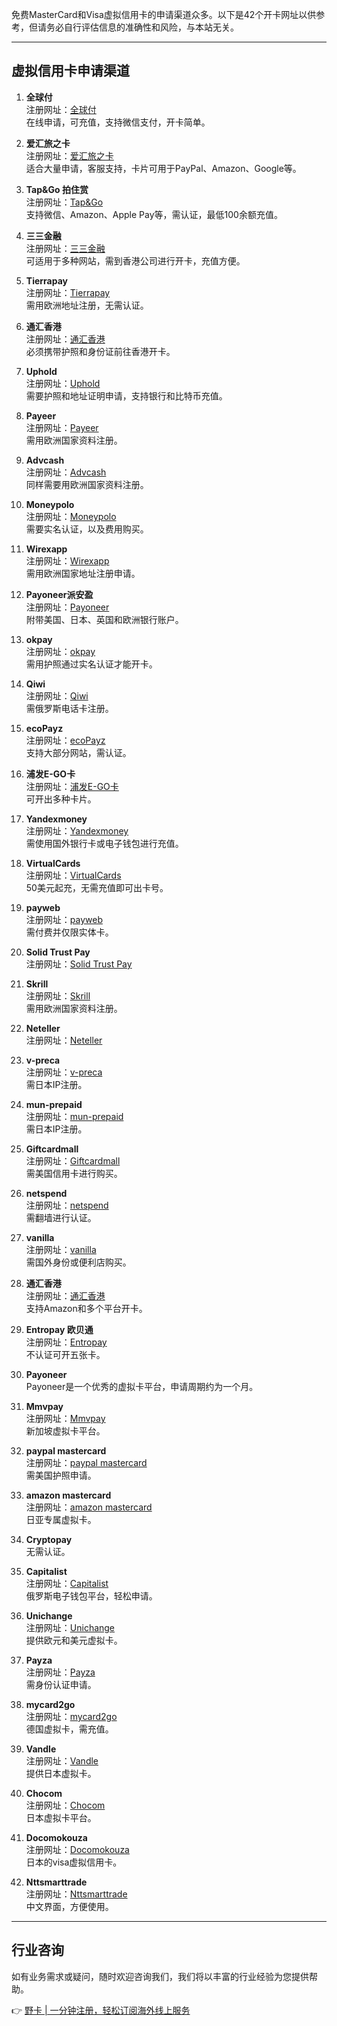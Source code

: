 免费MasterCard和Visa虚拟信用卡的申请渠道众多。以下是42个开卡网址以供参考，但请务必自行评估信息的准确性和风险，与本站无关。

---

## 虚拟信用卡申请渠道

1. **全球付**  
   注册网址：[全球付](https://www.globalcash.hk/)  
   在线申请，可充值，支持微信支付，开卡简单。

2. **爱汇旅之卡**  
   注册网址：[爱汇旅之卡](https://www.ihui.com/)  
   适合大量申请，客服支持，卡片可用于PayPal、Amazon、Google等。

3. **Tap&Go 拍住赏**  
   注册网址：[Tap&Go](https://tapngo.com.hk/)  
   支持微信、Amazon、Apple Pay等，需认证，最低100余额充值。

4. **三三金融**  
   注册网址：[三三金融](https://cards.33finance.com)  
   可适用于多种网站，需到香港公司进行开卡，充值方便。

5. **Tierrapay**  
   注册网址：[Tierrapay](https://www.tierrapay.com)  
   需用欧洲地址注册，无需认证。

6. **通汇香港**  
   注册网址：[通汇香港](https://www.transforex.hk/)  
   必须携带护照和身份证前往香港开卡。

7. **Uphold**  
   注册网址：[Uphold](https://www.uphold.com)  
   需要护照和地址证明申请，支持银行和比特币充值。

8. **Payeer**  
   注册网址：[Payeer](https://www.zhesui.com/payeer/)  
   需用欧洲国家资料注册。

9. **Advcash**  
   注册网址：[Advcash](https://www.zhesui.com/advcash/)  
   同样需要用欧洲国家资料注册。

10. **Moneypolo**  
    注册网址：[Moneypolo](https://www.zhesui.com/moneypolo/)  
    需要实名认证，以及费用购买。

11. **Wirexapp**  
    注册网址：[Wirexapp](https://www.zhesui.com/wirex-app-visa/)  
    需用欧洲国家地址注册申请。

12. **Payoneer派安盈**  
    注册网址：[Payoneer](https://www.payoneer.com/)  
    附带美国、日本、英国和欧洲银行账户。

13. **okpay**  
    注册网址：[okpay](https://www.okpay.com/)  
    需用护照通过实名认证才能开卡。

14. **Qiwi**  
    注册网址：[Qiwi](https://qiwi.com/)  
    需俄罗斯电话卡注册。

15. **ecoPayz**  
    注册网址：[ecoPayz](https://www.zhesui.com/ecopayz-card/)  
    支持大部分网站，需认证。

16. **浦发E-GO卡**  
    注册网址：[浦发E-GO卡](https://www.zhesui.com/e-go/)  
    可开出多种卡片。

17. **Yandexmoney**  
    注册网址：[Yandexmoney](https://money.yandex.ru)  
    需使用国外银行卡或电子钱包进行充值。

18. **VirtualCards**  
    注册网址：[VirtualCards](https://VirtualCards.us)  
    50美元起充，无需充值即可出卡号。

19. **payweb**  
    注册网址：[payweb](https://payweb.com)  
    需付费并仅限实体卡。

20. **Solid Trust Pay**  
    注册网址：[Solid Trust Pay](https://SolidTrustPay.com)  

21. **Skrill**  
    注册网址：[Skrill](https://www.skrill.com)  
    需用欧洲国家资料注册。

22. **Neteller**  
    注册网址：[Neteller](https://www.neteller.com)  

23. **v-preca**  
    注册网址：[v-preca](https://vpc.lifecard.co.jp)  
    需日本IP注册。

24. **mun-prepaid**  
    注册网址：[mun-prepaid](https://www.mun-prepaid.com)  
    需日本IP注册。

25. **Giftcardmall**  
    注册网址：[Giftcardmall](https://www.giftcardmall.com)  
    需美国信用卡进行购买。

26. **netspend**  
    注册网址：[netspend](https://www.Netspend.com)  
    需翻墙进行认证。

27. **vanilla**  
    注册网址：[vanilla](https://www.vanilla.com)  
    需国外身份或便利店购买。

28. **通汇香港**  
    注册网址：[通汇香港](https://www.transforex.hk/)  
    支持Amazon和多个平台开卡。

29. **Entropay 欧贝通**  
    注册网址：[Entropay](https://www.Entropay.com)  
    不认证可开五张卡。

30. **Payoneer**  
    Payoneer是一个优秀的虚拟卡平台，申请周期约为一个月。  

31. **Mmvpay**  
    注册网址：[Mmvpay](https://www.mmvpay.com)  
    新加坡虚拟卡平台。

32. **paypal mastercard**  
    注册网址：[paypal mastercard](https://www.paypal.com/us/webapps/mpp/paypal-prepaid-mastercard)  
    需美国护照申请。

33. **amazon mastercard**  
    注册网址：[amazon mastercard](https://www.amazon.co.jp/)  
    日亚专属虚拟卡。

34. **Cryptopay**  
    无需认证。

35. **Capitalist**  
    注册网址：[Capitalist](https://www.capitalist.com)  
    俄罗斯电子钱包平台，轻松申请。

36. **Unichange**  
    注册网址：[Unichange](https://Unichange.me)  
    提供欧元和美元虚拟卡。

37. **Payza**  
    注册网址：[Payza](https://www.payza.com)  
    需身份认证申请。

38. **mycard2go**  
    注册网址：[mycard2go](https://www.mycard2go.com)  
    德国虚拟卡，需充值。

39. **Vandle**  
    注册网址：[Vandle](https://app.vandle.jp/)  
    提供日本虚拟卡。

40. **Chocom**  
    注册网址：[Chocom](http://www.chocom.jp/index.html)  
    日本虚拟卡平台。

41. **Docomokouza**  
    注册网址：[Docomokouza](https://docomokouza.jpmastercard)  
    日本的visa虚拟信用卡。

42. **Nttsmarttrade**  
    注册网址：[Nttsmarttrade](http://www.nttsmarttrade.co.jp/mastercardnet/cn/)  
    中文界面，方便使用。

---

## 行业咨询

如有业务需求或疑问，随时欢迎咨询我们，我们将以丰富的行业经验为您提供帮助。

👉 [野卡 | 一分钟注册，轻松订阅海外线上服务](https://bit.ly/bewildcard)